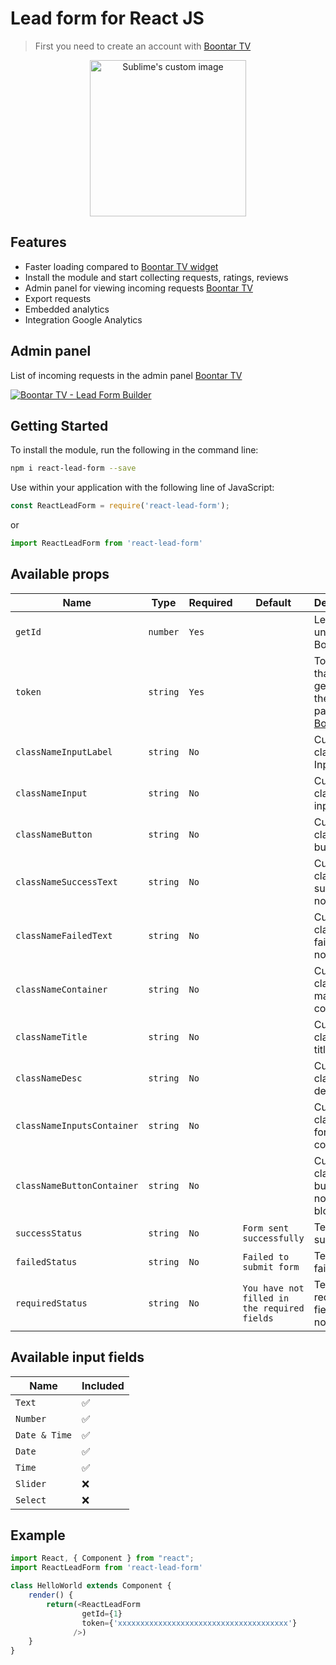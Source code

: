 # Lead form for React JS
> First you need to create an account with [Boontar TV](https://boontar.tv)

<p align="center">
  <img width="250" height="auto" src="https://boontarcloud.azureedge.net/others/lead_forrm_openapi.png" alt="Sublime's custom image"/>
</p>

## Features
 - Faster loading compared to [Boontar TV widget](https://github.com/boontar/react-lead-form-widget)
 - Install the module and start collecting requests, ratings, reviews
 - Admin panel for viewing incoming requests [Boontar TV](https://boontar.tv)
 - Export requests
 - Embedded analytics
 - Integration Google Analytics

## Admin panel
List of incoming requests in the admin panel [Boontar TV](https://boontar.tv)

[![Boontar TV - Lead Form Builder](https://boontarcloud.azureedge.net/others/react-lead-form-widget.png)](https://boontarcloud.azureedge.net/others/react-lead-form-widget.png)
 
## Getting Started
To install the module, run the following in the command line:
```bash
npm i react-lead-form --save
```
Use within your application with the following line of JavaScript:
```js
const ReactLeadForm = require('react-lead-form');
```
or
```js
import ReactLeadForm from 'react-lead-form'
```
## Available props
| Name | Type | Required | Default | Description |
| ------ | ------ | ------ | ------ | ------ |
| `getId` | `number` | `Yes` |  | Lead form unique ID at Boontar TV |
| `token` | `string` | `Yes` |  | Token (key) that you generate in the admin panel [Boontar TV](https://boontar.tv) |
| `classNameInputLabel` | `string` | `No` |  | Custom class for InputLabel |
| `classNameInput` | `string` | `No` |  | Custom class for inputs |
| `classNameButton` | `string` | `No` |  | Custom class for button |
| `classNameSuccessText` | `string` | `No` |  | Custom class for success notification |
| `classNameFailedText` | `string` | `No` |  | Custom class for failed notification |
| `classNameContainer` | `string` | `No` |  | Custom class for main container |
| `classNameTitle` | `string` | `No` |  | Custom class for title |
| `classNameDesc` | `string` | `No` |  | Custom class for description |
| `classNameInputsContainer` | `string` | `No` |  | Custom class for form container |
| `classNameButtonContainer` | `string` | `No` |  | Custom class for button and notification block |
| `successStatus` | `string` | `No` | `Form sent successfully` | Text on success |
| `failedStatus` | `string` | `No` | `Failed to submit form` | Text on failed |
| `requiredStatus` | `string` | `No` | `You have not filled in the required fields` | Text if all required fields were not filled|
## Available input fields
| Name | Included |
| ------ |  ------ |
| `Text` | ✅ |
| `Number` | ✅ |
| `Date & Time` | ✅ |
| `Date` | ✅ |
| `Time` | ✅ |
| `Slider` | ❌ |
| `Select` | ❌ |
## Example
```js
import React, { Component } from "react";
import ReactLeadForm from 'react-lead-form'

class HelloWorld extends Component {
    render() {
        return(<ReactLeadForm 
                getId={1} 
                token={'xxxxxxxxxxxxxxxxxxxxxxxxxxxxxxxxxxxxxx'}
              />)
    }
}
```
